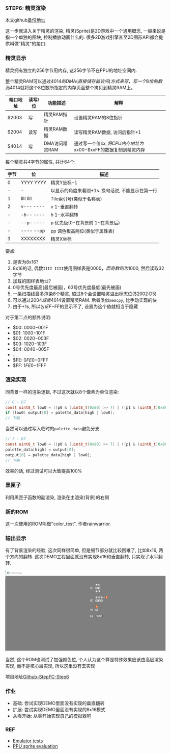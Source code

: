 ### STEP6: 精灵渲染

本文github[备份地址](https://github.com/dustpg/BlogFM/issues/17)

这一步就进入关于精灵的渲染, 精灵(Sprite)是2D游戏中一个通用概念, 一般来说是指一个单独的图块, 控制播放动画什么的. 很多2D游戏引擎甚至2D图形API都会提供叫做"精灵"的接口.
 
### 精灵显示

精灵拥有独立的256字节用内存, 这256字节不在PPU的地址空间内.

整个精灵RAM可以通过$4014的DMA(直接储存器访问)方式来写，写一个8位的数到$4014就将这个8位数所指定的内存页面整个拷贝到精灵RAM上。

|端口地址 | 读写/位 | 功能描述 | 解释 
|--------|---------|---------|-----
|$2003 | 写 | 精灵RAM指针 | 设置精灵RAM的8位指针
|$2004 | 读写 | 精灵RAM数据 | 读写精灵RAM数据, 访问后指针+1
|$4014 | 写 | DMA访问精灵RAM | 通过写一个值$xx, 将CPU内存地址为$xx00-$xxFF的数据复制到精灵内存


每个精灵共4字节的属性, 共计64个:

|字节 | 位 | 描述
|----|----|-----
|0 | YYYY YYYY | 精灵Y坐标-1
|- | - | 以显示的角度来看则+1s. 换句话说, 不能显示在第一行
|1 | IIII IIII | Tile索引号(类似于名称表)
|2 | v--- ---- | v 1-垂直翻转
|- | -h-- ---- | h 1-水平翻转
|- | --p- ---- | p 优先级(0-在背景前 1-在背景后)
|- | ---- --pp | pp 调色板高两位(类似于属性表)
|3 | XXXXXXXX | 精灵X坐标

要点:

 1. 是否为8x16?
 1. 8x16的话, 偶数```IIII IIII```使用图样表是$0000，而奇数则为$1000, 然后读取32字节
 3. 加载的图样表地址?
 4. 0号优先度最高(最后被画)，63号优先度最低(最先被画)
 5. 一条扫描线最多渲染8个精灵, 超过8个会设置精灵溢出标志位($2002:D5)
 6. 可以通过$2004或者$4014设置精灵RAM. 后者类似```memcpy```, 比手动实现的快
 7. 由于+1s, 所以(y)$EF-$FF的显示不了, 设置为这个值就相当于隐藏


对于第二点的额外说明:

 - $00: $0000-$001F 
 - $01: $1000-$101F 
 - $02: $0020-$003F 
 - $03: $1020-$103F 
 - $04: $0040-$005F 
 - ...
 - $FE: $0FE0-$0FFF 
 - $FF: $1FE0-$1FFF

### 渲染实现
同背景一样的渲染逻辑, 不过这次就以8个像素为单位渲染:
```c
// 0 - D7
const uint8_t low0 = ((p0 & (uint8_t)0x80) >> 7) | ((p1 & (uint8_t)0x80) >> 6);
if (low0) output[0] = palette_data[high | low0];
// 下略
```

当然可以通过写入临时的```palette_data```避免分支
```c
// 7 - D7
const uint8_t low0 = ((p0 & (uint8_t)0x80) >> 7) | ((p1 & (uint8_t)0x80) >> 6);
palette_data[high] = output[0];
output[0] = palette_data[high | low0];
// 下略
```

效率的话, 经过测试可以大致提高100%

### 黑匣子
利用黑匣子函数的副渲染, 渲染在主渲染(背景)的右侧

### 新的ROM
这一次使用的ROM叫做"color_test", 作者rainwarrior.

### 输出显示
有了背景渲染的经验, 这次同样很简单, 但是细节部分就比较困难了, 比如8x16, 两个方向的翻转. 这次DEMO工程里面就没有实现8x16和垂直翻转, 只实现了水平翻转.

![output](./output.png)

当然, 这个ROM也测试了加强颜色位, 个人认为这个算是特殊效果应该由高层渲染实现, 而不是核心层实现, 所以这里没有去实现

项目地址[Github-StepFC-Step6](https://github.com/dustpg/StepFC/tree/master/step6)

### 作业
 - 基础: 尝试实现DEMO里面没有实现的垂直翻转
 - 扩展: 尝试实现DEMO里面没有实现的8x16模式
 - 从零开始: 从零开始实现自己的模拟器吧

### REF
 - [Emulator tests](https://wiki.nesdev.com/w/index.php/Emulator_tests)
 - [PPU sprite evaluation](http://wiki.nesdev.com/w/index.php/PPU_sprite_evaluation)
